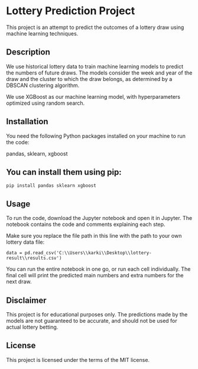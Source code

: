 # Lottery Prediction Project
This project is an attempt to predict the outcomes of a lottery draw using machine learning techniques.

## Description
We use historical lottery data to train machine learning models to predict the numbers of future draws. The models consider the week and year of the draw and the cluster to which the draw belongs, as determined by a DBSCAN clustering algorithm.

We use XGBoost as our machine learning model, with hyperparameters optimized using random search.

## Installation
You need the following Python packages installed on your machine to run the code:

pandas,
sklearn,
xgboost
## You can install them using pip:


`pip install pandas sklearn xgboost`
## Usage
To run the code, download the Jupyter notebook and open it in Jupyter. The notebook contains the code and comments explaining each step.

Make sure you replace the file path in this line with the path to your own lottery data file:


`data = pd.read_csv('C:\\Users\\karki\\Desktop\\lottery-result\\results.csv')`

 You can run the entire notebook in one go, or run each cell individually. The final cell will print the predicted main numbers and extra numbers for the next draw.

## Disclaimer
This project is for educational purposes only. The predictions made by the models are not guaranteed to be accurate, and should not be used for actual lottery betting.

## License
This project is licensed under the terms of the MIT license.

